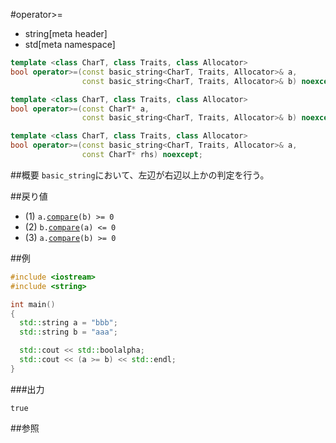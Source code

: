 #operator>=
* string[meta header]
* std[meta namespace]

```cpp
template <class CharT, class Traits, class Allocator>
bool operator>=(const basic_string<CharT, Traits, Allocator>& a,
                const basic_string<CharT, Traits, Allocator>& b) noexcept; // (1)

template <class CharT, class Traits, class Allocator>
bool operator>=(const CharT* a,
                const basic_string<CharT, Traits, Allocator>& b) noexcept; // (2)

template <class CharT, class Traits, class Allocator>
bool operator>=(const basic_string<CharT, Traits, Allocator>& a,
                const CharT* rhs) noexcept;                                // (3)
```

##概要
`basic_string`において、左辺が右辺以上かの判定を行う。


##戻り値
- (1) `a.`[`compare`](./compare.md)`(b) >= 0`
- (2) `b.`[`compare`](./compare.md)`(a) <= 0`
- (3) `a.`[`compare`](./compare.md)`(b) >= 0`


##例
```cpp
#include <iostream>
#include <string>

int main()
{
  std::string a = "bbb";
  std::string b = "aaa";

  std::cout << std::boolalpha;
  std::cout << (a >= b) << std::endl;
}
```

###出力
```
true
```

##参照
